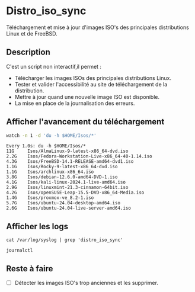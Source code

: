 # Distro_iso_sync
Téléchargement et mise à jour d'images ISO's des principales distributions Linux et de FreeBSD.

## Description
C'est un script non interactif,il permet : 
- Télécharger les images ISOs des principales distributions Linux. 
- Tester et valider l'accessibilité au site de téléchargement de la distribution.
- Mettre à jour quand une nouvelle image ISO est disponible.
- La mise en place de la journalisation des erreurs.

## Afficher l'avancement du téléchargement
```Bash
watch -n 1 -d 'du -h $HOME/Isos/*'
```

```
Every 1.0s: du -h $HOME/Isos/*
11G     Isos/AlmaLinux-9-latest-x86_64-dvd.iso
2.2G    Isos/Fedora-Workstation-Live-x86_64-40-1.14.iso
4.3G    Isos/FreeBSD-14.1-RELEASE-amd64-dvd1.iso
1.1G    Isos/Rocky-9-latest-x86_64-dvd.iso
1.1G    Isos/archlinux-x86_64.iso
3.8G    Isos/debian-12.6.0-amd64-DVD-1.iso
4.1G    Isos/kali-linux-2024.1-live-amd64.iso
2.9G    Isos/linuxmint-21.3-cinnamon-64bit.iso
4.2G    Isos/openSUSE-Leap-15.5-DVD-x86_64-Media.iso
1.4G    Isos/proxmox-ve_8.2-1.iso
5.7G    Isos/ubuntu-24.04-desktop-amd64.iso
2.6G    Isos/ubuntu-24.04-live-server-amd64.iso
```
## Afficher les logs
```
cat /var/log/syslog | grep 'distro_iso_sync'

journalctl
```
## Reste à faire
- [ ] Détecter les images ISO's trop anciennes et les supprimer.
